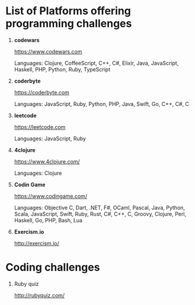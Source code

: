 # List of Platforms offering programming challenges

1. **codewars**

   https://www.codewars.com

   Languages: Clojure, CoffeeScript, C++, C#, Elixir, Java, JavaScript, Haskell, PHP, Python, Ruby, TypeScript

2. **coderbyte**

   https://coderbyte.com

   Languages: JavaScript, Ruby, Python, PHP, Java, Swift, Go, C++, C#, C

3. **leetcode**

   https://leetcode.com

   Languages: JavaScript, Ruby

4. **4clojure**

   https://www.4clojure.com/

   Languages: Clojure

5. **Codin Game**

   https://www.codingame.com/

   Languages: Objective C, Dart, .NET, F#, OCaml, Pascal, Java, Python, Scala, JavaScript, Swift, Ruby, Rust, C#, C++, C, Groovy, Clojure, Perl, Haskell, Go, PHP, Bash, Lua

6. **Exercism.io**

   http://exercism.io/

# Coding challenges

1. Ruby quiz

   http://rubyquiz.com/
